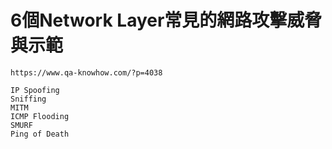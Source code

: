 # 6個Network Layer常見的網路攻擊威脅與示範
```
https://www.qa-knowhow.com/?p=4038
```
```
IP Spoofing
Sniffing
MITM
ICMP Flooding
SMURF
Ping of Death
```
